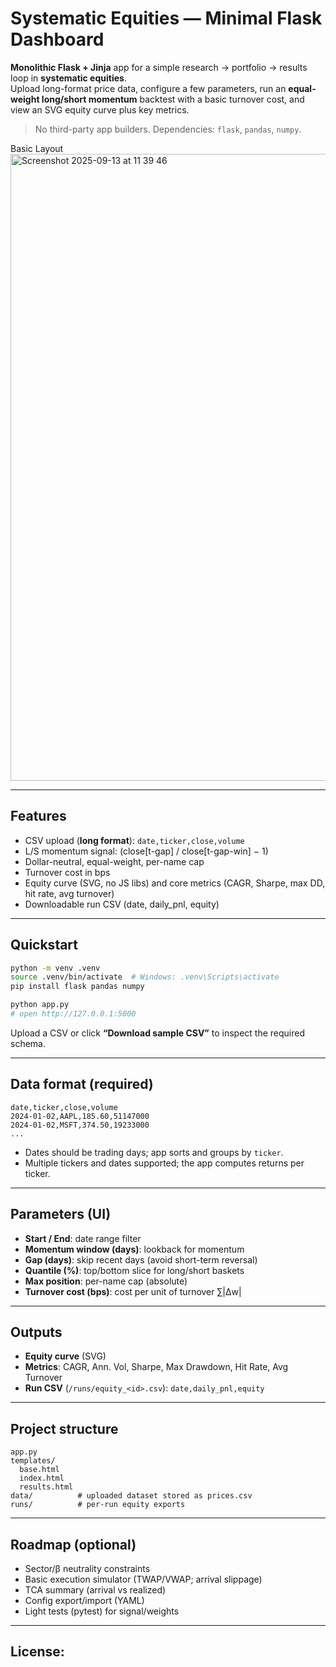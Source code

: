 # Systematic Equities — Minimal Flask Dashboard

**Monolithic Flask + Jinja** app for a simple research → portfolio → results loop in **systematic equities**.  
Upload long-format price data, configure a few parameters, run an **equal-weight long/short momentum** backtest with a basic turnover cost, and view an SVG equity curve plus key metrics.

> No third-party app builders. Dependencies: `flask`, `pandas`, `numpy`.

Basic Layout
<img width="1223" height="1003" alt="Screenshot 2025-09-13 at 11 39 46" src="https://github.com/user-attachments/assets/9437c6ca-02a8-4e68-8cfe-256c7facaee4" />


---

## Features
- CSV upload (**long format**): `date,ticker,close,volume`
- L/S momentum signal: (close[t-gap] / close[t-gap-win] − 1)
- Dollar-neutral, equal-weight, per-name cap
- Turnover cost in bps
- Equity curve (SVG, no JS libs) and core metrics (CAGR, Sharpe, max DD, hit rate, avg turnover)
- Downloadable run CSV (date, daily_pnl, equity)

---

## Quickstart

```bash
python -m venv .venv
source .venv/bin/activate  # Windows: .venv\Scripts\activate
pip install flask pandas numpy

python app.py
# open http://127.0.0.1:5000
````

Upload a CSV or click **“Download sample CSV”** to inspect the required schema.

---

## Data format (required)

```csv
date,ticker,close,volume
2024-01-02,AAPL,185.60,51147000
2024-01-02,MSFT,374.50,19233000
...
```

* Dates should be trading days; app sorts and groups by `ticker`.
* Multiple tickers and dates supported; the app computes returns per ticker.

---

## Parameters (UI)

* **Start / End**: date range filter
* **Momentum window (days)**: lookback for momentum
* **Gap (days)**: skip recent days (avoid short-term reversal)
* **Quantile (%)**: top/bottom slice for long/short baskets
* **Max position**: per-name cap (absolute)
* **Turnover cost (bps)**: cost per unit of turnover ∑|Δw|

---

## Outputs

* **Equity curve** (SVG)
* **Metrics**: CAGR, Ann. Vol, Sharpe, Max Drawdown, Hit Rate, Avg Turnover
* **Run CSV** (`/runs/equity_<id>.csv`): `date,daily_pnl,equity`

---

## Project structure

```
app.py
templates/
  base.html
  index.html
  results.html
data/          # uploaded dataset stored as prices.csv
runs/          # per-run equity exports
```

---

## Roadmap (optional)

* Sector/β neutrality constraints
* Basic execution simulator (TWAP/VWAP; arrival slippage)
* TCA summary (arrival vs realized)
* Config export/import (YAML)
* Light tests (pytest) for signal/weights

---

## License: 
